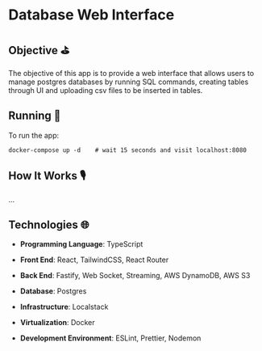 # Database Web Interface

## Objective ⛳

The objective of this app is to provide a web interface that allows users to manage postgres databases by running SQL commands, creating tables through UI and uploading csv files to be inserted in tables.

## Running 🏃

To run the app:

```
docker-compose up -d    # wait 15 seconds and visit localhost:8080
```

## How It Works 🎙

...

## Technologies 🌐

- **Programming Language**: TypeScript

- **Front End**: React, TailwindCSS, React Router

- **Back End**: Fastify, Web Socket, Streaming, AWS DynamoDB, AWS S3

- **Database**: Postgres

- **Infrastructure**: Localstack

- **Virtualization**: Docker

- **Development Environment**: ESLint, Prettier, Nodemon
